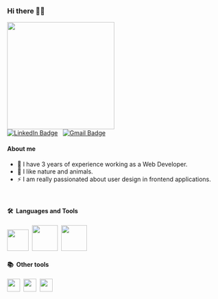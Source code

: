 ### Hi there 👋🏽

  <img src="https://media.giphy.com/media/uB86ZyWQsnFSGYe2sA/giphy.gif" width="250"/>
  <br>
  <a href="https://www.linkedin.com/in/anna-lopez-ribo"><img src="https://img.shields.io/badge/LinkedIn-blue?style=for-the-badge&logo=linkedin&logoColor=white" alt="LinkedIn Badge"></a>&nbsp;&nbsp;
  <a href="MAILTO:annalopezribo@gmail.com"><img src="https://img.shields.io/badge/Gmail-D14836?style=for-the-badge&logo=gmail&logoColor=white" alt="Gmail Badge"></a>

#### About me
<p>
<ul>
<li>🔭 I have 3 years of experience working as a Web Developer.</li>
<li>🌱 I like nature and animals.</li>
<li>⚡ I am really passionated about user design in frontend applications.</li>
</ul>
</p>  
<br>

#### 🛠 &nbsp;Languages and Tools

<img src="https://cdn.jsdelivr.net/gh/devicons/devicon/icons/php/php-original.svg" width="50"/>&nbsp;
<img src="https://cdn.jsdelivr.net/gh/devicons/devicon/icons/mysql/mysql-original-wordmark.svg" width="60"/>&nbsp;
<img src="https://cdn.jsdelivr.net/gh/devicons/devicon/icons/oracle/oracle-original.svg" width="60"/>&nbsp;
          
          

#### 📚 &nbsp;Other tools

<img src="https://cdn.jsdelivr.net/gh/devicons/devicon/icons/photoshop/photoshop-plain.svg" width="30" />&nbsp;
<img src="https://cdn.jsdelivr.net/gh/devicons/devicon/icons/aftereffects/aftereffects-original.svg" width="30"/>&nbsp;
<img src="https://cdn.jsdelivr.net/gh/devicons/devicon/icons/illustrator/illustrator-plain.svg" width="30"/>&nbsp;
          
          
          
          









